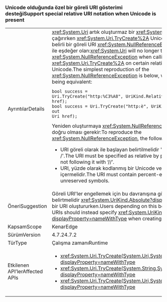 ### <a name="support-special-relative-uri-notation-when-unicode-is-present"></a><span data-ttu-id="3e5e7-101">Unicode olduğunda özel bir göreli URI gösterimi desteği</span><span class="sxs-lookup"><span data-stu-id="3e5e7-101">Support special relative URI notation when Unicode is present</span></span>

|   |   |
|---|---|
|<span data-ttu-id="3e5e7-102">Ayrıntılar</span><span class="sxs-lookup"><span data-stu-id="3e5e7-102">Details</span></span>|<span data-ttu-id="3e5e7-103"><xref:System.Uri> artık oluşturmaz bir <xref:System.NullReferenceException> çağırırken <xref:System.Uri.TryCreate%2A> Unicode.The basit üretimi içeren belirli bir göreli URI <xref:System.NullReferenceException> aşağıdaki iki deyim ile eşdeğer olan:</span><span class="sxs-lookup"><span data-stu-id="3e5e7-103"><xref:System.Uri> will no longer throw a <xref:System.NullReferenceException> when calling <xref:System.Uri.TryCreate%2A> on certain relative URIs containing Unicode.The simplest reproduction of the <xref:System.NullReferenceException> is below, with the two statements being equivalent:</span></span><pre><code class="lang-csharp">bool success = Uri.TryCreate(&quot;http:%C3%A8&quot;, UriKind.RelativeOrAbsolute, out Uri href);&#13;&#10;bool success = Uri.TryCreate(&quot;http:&#232;&quot;, UriKind.RelativeOrAbsolute, out Uri href);&#13;&#10;</code></pre><span data-ttu-id="3e5e7-104">Yeniden oluşturmaya <xref:System.NullReferenceException>, aşağıdakilerin doğru olması gerekir:</span><span class="sxs-lookup"><span data-stu-id="3e5e7-104">To reproduce the <xref:System.NullReferenceException>, the following items must be true:</span></span><ul><li><span data-ttu-id="3e5e7-105">URI göreli olarak ile başlayan belirtilmelidir ' http:' ve aşağıdaki ile ' / /'.</span><span class="sxs-lookup"><span data-stu-id="3e5e7-105">The URI must be specified as relative by prepending it with ‘http:’ and not following it with ‘//’.</span></span></li><li><span data-ttu-id="3e5e7-106">URI, yüzde olarak kodlanmış bir Unicode veya ayrılmamış simgeler içermelidir.</span><span class="sxs-lookup"><span data-stu-id="3e5e7-106">The URI must contain percent-encoded Unicode or unreserved symbols.</span></span></li></ul>|
|<span data-ttu-id="3e5e7-107">Öneri</span><span class="sxs-lookup"><span data-stu-id="3e5e7-107">Suggestion</span></span>|<span data-ttu-id="3e5e7-108">Göreli URI'ler engellemek için bu davranışına göre kullanıcıların yerine belirtmelidir <xref:System.UriKind.Absolute?displayProperty=nameWithType> bir URI oluştururken.</span><span class="sxs-lookup"><span data-stu-id="3e5e7-108">Users depending on this behavior to disallow relative URIs should instead specify <xref:System.UriKind.Absolute?displayProperty=nameWithType> when creating a URI.</span></span>|
|<span data-ttu-id="3e5e7-109">Kapsam</span><span class="sxs-lookup"><span data-stu-id="3e5e7-109">Scope</span></span>|<span data-ttu-id="3e5e7-110">Kenar</span><span class="sxs-lookup"><span data-stu-id="3e5e7-110">Edge</span></span>|
|<span data-ttu-id="3e5e7-111">Sürüm</span><span class="sxs-lookup"><span data-stu-id="3e5e7-111">Version</span></span>|<span data-ttu-id="3e5e7-112">4.7.2</span><span class="sxs-lookup"><span data-stu-id="3e5e7-112">4.7.2</span></span>|
|<span data-ttu-id="3e5e7-113">Tür</span><span class="sxs-lookup"><span data-stu-id="3e5e7-113">Type</span></span>|<span data-ttu-id="3e5e7-114">Çalışma zamanı</span><span class="sxs-lookup"><span data-stu-id="3e5e7-114">Runtime</span></span>|
|<span data-ttu-id="3e5e7-115">Etkilenen API’ler</span><span class="sxs-lookup"><span data-stu-id="3e5e7-115">Affected APIs</span></span>|<ul><li><xref:System.Uri.TryCreate(System.Uri,System.Uri,System.Uri@)?displayProperty=nameWithType></li><li><xref:System.Uri.TryCreate(System.String,System.UriKind,System.Uri@)?displayProperty=nameWithType></li><li><xref:System.Uri.TryCreate(System.Uri,System.String,System.Uri@)?displayProperty=nameWithType></li></ul>|

